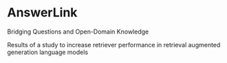 # AnswerLink
Bridging Questions and Open-Domain Knowledge

Results of a study to increase retriever performance in retrieval augmented generation language models
